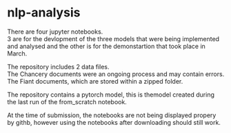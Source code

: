 # nlp-analysis

There are four jupyter notebooks.  
3 are for the devlopment of the three models that were being implemented and analysed and the other is for the demonstartion that took place in March.  
  
The repository includes 2 data files.  
The Chancery documents were an ongoing process and may contain errors.  
The Fiant documents, which are stored within a zipped folder.  
  
The repository contains a pytorch model, this is themodel created during the last run of the from_scratch notebook.  
  
At the time of submission, the notebooks are not being displayed propery by githb, however using the notebooks after downloading should still work.
